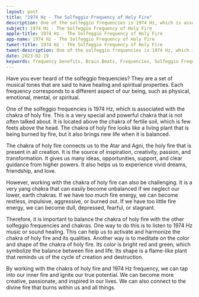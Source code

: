 ```yaml
---
layout: post
title: "1974 Hz - The Solfeggio Frequency of Holy Fire"
description: One of the solfeggio frequencies is 1974 Hz, which is associated with the chakra of holy fire. This is a very special and powerful chakra that is not often talked about. It is located above the chakra of fertile soil, which is few feets above the head.
subject: 1974 Hz - The Solfeggio Frequency of Holy Fire
apple-title: 1974 Hz - The Solfeggio Frequency of Holy Fire
app-name: 1974 Hz - The Solfeggio Frequency of Holy Fire
tweet-title: 1974 Hz - The Solfeggio Frequency of Holy Fire
tweet-description: One of the solfeggio frequencies is 1974 Hz, which is associated with the chakra of holy fire. This is a very special and powerful chakra that is not often talked about. It is located above the chakra of fertile soil, which is few feets above the head.
date: 2023-02-19
keywords: frequency benefits, Brain Beats, Frequencies, Solfeggio Frequency, chakra of holy fire, 1974 Hz, Brain wave entrainment, sound therapy
---
```


Have you ever heard of the solfeggio frequencies? They are a set of musical tones that are said to have healing and spiritual properties. Each frequency corresponds to a different aspect of our being, such as physical, emotional, mental, or spiritual.

One of the solfeggio frequencies is 1974 Hz, which is associated with the chakra of holy fire. This is a very special and powerful chakra that is not often talked about. It is located above the chakra of fertile soil, which is few feets above the head. The chakra of holy fire looks like a living plant that is being burned by fire, but it also brings new life when it is balanced.

The chakra of holy fire connects us to the Atar and Agni, the holy fire that is present in all creation. It is the source of inspiration, creativity, passion, and transformation. It gives us many ideas, opportunities, support, and clear guidance from higher powers. It also helps us to experience vivid dreams, friendship, and love.

However, working with the chakra of holy fire can also be challenging. It is a very yang chakra that can easily become unbalanced if we neglect our lower, earth chakras. If we have too much fire energy, we can become restless, impulsive, aggressive, or burned out. If we have too little fire energy, we can become dull, depressed, fearful, or stagnant.

Therefore, it is important to balance the chakra of holy fire with the other solfeggio frequencies and chakras. One way to do this is to listen to 1974 Hz music or sound healing. This can help us to activate and harmonize the chakra of holy fire and its qualities. Another way is to meditate on the color and shape of the chakra of holy fire. Its color is bright red and green, which symbolize the balance between fire and life. Its shape is a flame-like plant that reminds us of the cycle of creation and destruction.

By working with the chakra of holy fire and 1974 Hz frequency, we can tap into our inner fire and ignite our true potential. We can become more creative, passionate, and inspired in our lives. We can also connect to the divine fire that burns within us and all things.